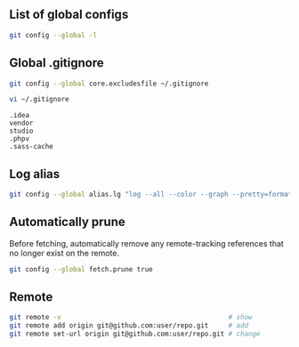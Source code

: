 ## List of global configs
```bash
git config --global -l
```

## Global .gitignore
```bash
git config --global core.excludesfile ~/.gitignore
```
```bash
vi ~/.gitignore
```
```
.idea
vendor
studio
.phpv
.sass-cache
```

## Log alias 
```bash
git config --global alias.lg "log --all --color --graph --pretty=format:'%Cred%h%Creset - %s %Cgreen(%cr %ci) %C(bold blue)<%an>%Creset %C(yellow)%d%Creset' --abbrev-commit"
```

## Automatically prune

Before fetching, automatically remove any remote-tracking references that no longer exist on the remote.
```bash
git config --global fetch.prune true
```

## Remote
```bash
git remote -v                                          # show
git remote add origin git@github.com:user/repo.git     # add
git remote set-url origin git@github.com:user/repo.git # change
```
